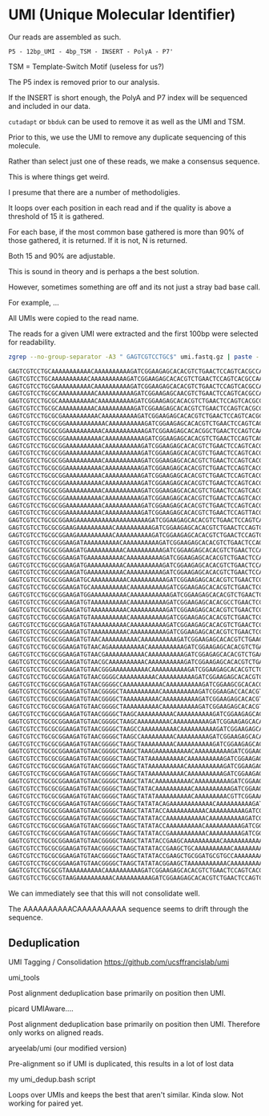 
#	UMI (Unique Molecular Identifier)

Our reads are assembled as such.

```
P5 - 12bp_UMI - 4bp_TSM - INSERT - PolyA - P7'
```

TSM = Template-Switch Motif (useless for us?)

The P5 index is removed prior to our analysis.

If the INSERT is short enough, the PolyA and P7 index will be sequenced and included in our data.

`cutadapt` or `bbduk` can be used to remove it as well as the UMI and TSM.

Prior to this, we use the UMI to remove any duplicate sequencing of this molecule.

Rather than select just one of these reads, we make a consensus sequence.

This is where things get weird.

I presume that there are a number of methodoligies.

It loops over each position in each read and if the quality is above a threshold of 15 it is gathered.

For each base, if the most common base gathered is more than 90% of those gathered, it is returned.
If it is not, N is returned.

Both 15 and 90% are adjustable.

This is sound in theory and is perhaps a the best solution.

However, sometimes something are off and its not just a stray bad base call.

For example, ...


All UMIs were copied to the read name.

The reads for a given UMI were extracted and the first 100bp were selected for readability.

```BASH
zgrep --no-group-separator -A3 " GAGTCGTCCTGC$" umi.fastq.gz | paste - - - - | cut -f2 | cut -c1-100 | sort

GAGTCGTCCTGCAAAAAAAAAAACAAAAAAAAAAGATCGGAAGAGCACACGTCTGAACTCCAGTCACGCCAATATCTCGTATGCCGTCTTCTGCTTGAAA
GAGTCGTCCTGCAAAAAAAAAACAAAAAAAAAAGATCGGAAGAGCACACGTCTGAACTCCAGTCACGCCAATATCTCGTATGCCGTCTTCTGCTTGAAAA
GAGTCGTCCTGCGAAAAAAAAAACAAAAAAAAAAGATCGGAAGAGCACACGTCTGAACTCCAGTCACGCCAATATCTCGTATGCCGTCTTCTGCTTGAAA
GAGTCGTCCTGCGCAAAAAAAAAACAAAAAAAAAAGATCGGAAGAGCAACGTCTGAACTCCAGTCACGCCAATATCTCGTATGCCGTCTTCTGCTTGAAA
GAGTCGTCCTGCGCAAAAAAAAAACAAAAAAAAAAGATCGGAAGAGCACACGTCTGAACTCCAGTCACGCCAATATCTCGTATGCCGTCTTCTGCTTGAA
GAGTCGTCCTGCGCAAAAAAAAAACAAAAAAAAAAGATCGGAAGAGCACACGTCTGAACTCCAGTCACGCCAATATCTCGTATGCCGTCTTCTGCTTGAA
GAGTCGTCCTGCGCGAAAAAAAAAACAAAAAAAAAAGATCGGAAGAGCACACGTCTGAACTCCAGTCACGCCAATATCTCGTATGCCGTCTTCTGCTTGA
GAGTCGTCCTGCGCGGAAAAAAAAAAACAAAAAAAAAAGATCGGAAGAGCACACGTCTGAACTCCAGTCACGCCAATATCTCGTATGCCGTCTTCTGCTT
GAGTCGTCCTGCGCGGAAAAAAAAAACAAAAAAAAAAAGATCGGAAGAGCACACGGCTGAACTCCAGTCAAGCCAATATCTCGTATGCCGTCTTCTGCTT
GAGTCGTCCTGCGCGGAAAAAAAAAACAAAAAAAAAAAGATCGGAAGAGCACACGTCTGAACTCCAGTCACGCCAATATCTCGTATGCCGTCTTCTGCTT
GAGTCGTCCTGCGCGGAAAAAAAAAACAAAAAAAAAAGATCGGAAGAGCACACGTCTGAACTCCAGTCACGCCAATATCTCGTATGCCGTCTTCTGCTTG
GAGTCGTCCTGCGCGGAAAAAAAAAACAAAAAAAAAAGATCGGAAGAGCACACGTCTGAACTCCAGTCACGCCAATATCTCGTATGCCGTCTTCTGCTTG
GAGTCGTCCTGCGCGGAAAAAAAAAACAAAAAAAAAAGATCGGAAGAGCACACGTCTGAACTCCAGTCACGCCAATATCTCGTATGCCGTCTTCTGCTTG
GAGTCGTCCTGCGCGGAAAAAAAAAACAAAAAAAAAAGATCGGAAGAGCACACGTCTGAACTCCAGTCACGCCAATATCTCGTATGCCGTCTTCTGCTTG
GAGTCGTCCTGCGCGGAAAAAAAAAACAAAAAAAAAAGATCGGAAGAGCACACGTCTGAACTCCAGTCACGCCAATATCTCGTATGCCGTCTTCTGCTTG
GAGTCGTCCTGCGCGGAAAAAAAAAACAAAAAAAAAAGATCGGAAGAGCACACGTCTGAACTCCAGTCACGCCAATATCTCGTATGCCGTCTTCTGCTTG
GAGTCGTCCTGCGCGGAAAAAAAAAACAAAAAAAAAAGATCGGAAGAGCACACGTCTGAACTCCAGTCACGCCAATATCTCGTATGCCGTCTTCTGCTTG
GAGTCGTCCTGCGCGGAAAAAAAAAACAAAAAAAAAAGATCGGAAGAGCACACGTCTGAACTCCAGTCACGCCAATATCTCGTATGCCGTCTTCTGCTTG
GAGTCGTCCTGCGCGGAAAAAAAAAACAAAAAAAAAAGATCGGAAGAGCACACGTCTGAACTCCAGTCACGCCAATATCTCGTATGCCGTCTTCTGCTTG
GAGTCGTCCTGCGCGGAAAAAAAAAACAAAAAAAAAAGATCGGAAGAGCACACGTCTGAACTCCAGTTACGCCAATATCTCGTATGCCGTCTTCTGCTTG
GAGTCGTCCTGCGCGGAAGAAAAAAAAAAAAAAAAAAAAGATCGGAAGAGCACACGTCTGAACTCCAGTCACGCCAATATCTCGTATGCCGTCTTCTGCT
GAGTCGTCCTGCGCGGAAGAAAAAAAAAACAAAAAAAAAAGATCGGAAGAGCACACGTCTGAACTCCAGTCACGCCAATATCTCGTATGCCGTCTTCTGC
GAGTCGTCCTGCGCGGAAGAAAAAAAAAACAAAAAAAAAAGATCGGAAGAGCACACGTCTGAACTCCAGTCACGCCAATATCTCGTATGCCGTCTTCTGC
GAGTCGTCCTGCGCGGAAGATAAAAAAAAAACAAAAAAAAAAGATCGGAAGAGCACACGTCTGAACTCCAGTCACGCCAATATCTCGTATGCCGTCTTCT
GAGTCGTCCTGCGCGGAAGATGAAAAAAAAAACAAAAAAAAAAGATCGGAAGAGCACACGTCTGAACTCCAGTCACGCCAATATCTCGTATGCCGTCTTC
GAGTCGTCCTGCGCGGAAGATGAAAAAAAAAACAAAAAAAAAAGATCGGAAGAGCACACGTCTGAACTCCAGTCACGCCAATATCTCGTATGCCGTCTTC
GAGTCGTCCTGCGCGGAAGATGAAAAAAAAAACAAAAAAAAAAGATCGGAAGAGCACACGTCTGAACTCCAGTCACGCCAATATCTCGTATGCCGTCTTC
GAGTCGTCCTGCGCGGAAGATGAAAAAAAAAACAAAAAAAAAAGATCGGAAGAGCACACGTCTGAACTCCAGTCACGCCAATATCTCGTATGCCGTCTTC
GAGTCGTCCTGCGCGGAAGATGCAAAAAAAAAACAAAAAAAAAAGATCGGAAGAGCACACGTCTGAACTCCAGTCACGCCAATATCTCGTATGCCGTCTT
GAGTCGTCCTGCGCGGAAGATGCAAAAAAAAAACAAAAAAAAAAGATCGGAAGAGCACACGTCTGAACTCCAGTCACGCCAATATCTCGTATGCCGTCTT
GAGTCGTCCTGCGCGGAAGATGGAAAAAAAAAACAAAAAAAAAAAGATCGGAAGAGCACACGTCTGAACTCCAGTCACGCCAATATCTCGTATGCCGTCT
GAGTCGTCCTGCGCGGAAGATGTAAAAAAAAAACAAAAAAAAAAGATCGGAAGAGCACACGCCTGAACTCCAGTCACGCCAATATCTCGTATGCCGTCTT
GAGTCGTCCTGCGCGGAAGATGTAAAAAAAAAACAAAAAAAAAAGATCGGAAGAGCACACGTCTGAACTCCAGTCACGCCAATATCTCGTATGCCGTCTT
GAGTCGTCCTGCGCGGAAGATGTAAAAAAAAAACAAAAAAAAAAGATCGGAAGAGCACACGTCTGAACTCCAGTCACGCCAATATCTCGTATGCCGTCTT
GAGTCGTCCTGCGCGGAAGATGTAAAAAAAAAACAAAAAAAAAAGATCGGAAGAGCACACGTCTGAACTCCAGTCACGCCAATATCTCGTATGCCGTCTT
GAGTCGTCCTGCGCGGAAGATGTAAAAAAAAAACAAAAAAAAAAGATCGGAAGAGCACACGTCTGAACTCCAGTCACGCCAATATCTCGTATGCCGTCTT
GAGTCGTCCTGCGCGGAAGATGTAACAAAAAAAAAACAAAAAAAAAAGATCGGAAGAGCACACGTCTGAACTCCAGTCACGCCAATATCTCGTATGCCGT
GAGTCGTCCTGCGCGGAAGATGTAACAGAAAAAAAAAACAAAAAAAAAAGATCGGAAGAGCACACGTCTGAACTCCAGTCACGCCAATATCTCGTATGCC
GAGTCGTCCTGCGCGGAAGATGTAACGAAAAAAAAAAACAAAAAAAAAAGATCGGAGAGCACACGTCTGAACTCCAGTCACGCCAATATCTCGTATGCCG
GAGTCGTCCTGCGCGGAAGATGTAACGCAAAAAAAAAACAAAAAAAAAAGATCGGAAGAGCACACGTCTGAACTCCAGTCACGCCAATATCTCGTATGCC
GAGTCGTCCTGCGCGGAAGATGTAACGGGAAAAAAAAAACAAAAAAAAAAGATCGGAAGAGCACACGTCTGAACTCCAGTCACGCCAATATCTCGTATGC
GAGTCGTCCTGCGCGGAAGATGTAACGGGGCAAAAAAAAAACAAAAAAAAAAGATCGGAAGAGCACACGTCTGAACTCCAGTCACGCCAATATCTCGTAT
GAGTCGTCCTGCGCGGAAGATGTAACGGGGCCAAAAAAAAAAACAAAAAAAAAAGATCGGAAGCGCACACGTCTGAACTCCAGTCACGCCAATCTCTCGC
GAGTCGTCCTGCGCGGAAGATGTAACGGGGCTAAAAAAAAAACAAAAAAAAAAGATCGGAAGACCACACGTCTGAACTCCAGTCACCCCAATATCCCGTA
GAGTCGTCCTGCGCGGAAGATGTAACGGGGCTAAAAAAAAAACAAAAAAAAAAGATCGGAAGAGCACACGTCTGAACTCCAGTCACGCCAATATCTCGTA
GAGTCGTCCTGCGCGGAAGATGTAACGGGGCTAAAAAAAAAACAAAAAAAAAAGATCGGAAGAGCACACGTCTGAACTCCAGTCACGCCAATATCTCGTA
GAGTCGTCCTGCGCGGAAGATGTAACGGGGCTAAGCAAAAAAAAAACAAAAAAAAAAGATCGGAAGAGCACACGTCTGAACTCCAGTCACGCCAATATCT
GAGTCGTCCTGCGCGGAAGATGTAACGGGGCTAAGCAAAAAAAAACAAAAAAAAAAGATCGGAAGAGCACACGTCTGAACTCCAGTCACGCCAATATCTC
GAGTCGTCCTGCGCGGAAGATGTAACGGGGCTAAGCCAAAAAAAAAACAAAAAAAAAAGATCGGAAGAGCACACGTCTGAACTCCAGTCACGCCAATATC
GAGTCGTCCTGCGCGGAAGATGTAACGGGGCTAAGCCAAAAAAAAACAAAAAAAAAGATCGGAAGAGCACACGTCTGAACTCCAGTCACGCCAATATCTC
GAGTCGTCCTGCGCGGAAGATGTAACGGGGCTAAGCTAAAAAAAAACAAAAAAAAAAGATCGGAAGAGCACACGTCTGAACTCCAGTCACGCCAATATCT
GAGTCGTCCTGCGCGGAAGATGTAACGGGGCTAAGCTAAAGAAAAAAAAAACAAAAAAAAAAGATCGGAAGAGCACACGTCTGAACTCCAGTCACGCCAA
GAGTCGTCCTGCGCGGAAGATGTAACGGGGCTAAGCTATAAAAAAAAAACAAAAAAAAAAGATCGGAAGAGCACACGTCTGAACTCCAGTCACGCCAATA
GAGTCGTCCTGCGCGGAAGATGTAACGGGGCTAAGCTATAAAAAAAAAACAAAAAAAAAAGATCGGAAGAGCACACGTCTGAACTCCAGTCACGCCAATA
GAGTCGTCCTGCGCGGAAGATGTAACGGGGCTAAGCTATAAAAAAAAAACAAAAAAAAAAGATCGGAAGAGCACACGTCTGAACTCCAGTCACGCCAATA
GAGTCGTCCTGCGCGGAAGATGTAACGGGGCTAAGCTATACAAAAAAAAAACAAAAAAAAAAGATCGGAAGAGCACACGTCTGAACTCCAGTCACGCCAA
GAGTCGTCCTGCGCGGAAGATGTAACGGGGCTAAGCTATACAAAAAAAAAACAAAAAAAAAAGATCGGAAGAGCACACGTCTGAACTCCAGTCACGCCAA
GAGTCGTCCTGCGCGGAAGATGTAACGGGGCTAAGCTATATAAAAAAAAAACAAAAAAAAACGTTCGGAAACCCCACCTTCTGACTCCCCGTCACCCCAA
GAGTCGTCCTGCGCGGAAGATGTAACGGGGCTAAGCTATATACAGAAAAAAAAAAAACAAAAAAAAAAGATCGGAAGAGCACACGTCTGAACTCCAGTCA
GAGTCGTCCTGCGCGGAAGATGTAACGGGGCTAAGCTATATACCAAAAAAAAAAACAAAAAAAAAAGATCGGAAGAGCACACGTCTGAACTCCAGTCACG
GAGTCGTCCTGCGCGGAAGATGTAACGGGGCTAAGCTATATACCAAAAAAAAAAACAAAAAAAAAAGATCGGAAGAGCACACGTCTGAACTCCAGTCACG
GAGTCGTCCTGCGCGGAAGATGTAACGGGGCTAAGCTATATACCAAAAAAAAAACAAAAAAAAAAGATCGGAAGAGCACACGTCTGAACTCCAGTCACGC
GAGTCGTCCTGCGCGGAAGATGTAACGGGGCTAAGCTATATACCGAAAAAAAAAACAAAAAAAAAGATCGGAAGAGCACACGTCTGAACTCCAGTCACGC
GAGTCGTCCTGCGCGGAAGATGTAACGGGGCTAAGCTATATACCGAAGCAAAAAAAAAACAAAAAAAAAAAGATCGGAAGAGCACACGTCTGAACTCCAG
GAGTCGTCCTGCGCGGAAGATGTAACGGGGCTAAGCTATATACCGAAGCTGCAAAAAAAAAACAAAAAAAAAAGATCGGAAGAGCACACGTCTGAACTCC
GAGTCGTCCTGCGCGGAAGATGTAACGGGGCTAAGCTATATACCGAAGCTGCGGATGCGTGCCAAAAAAAAAACAAAAAAAAAAGATCGGAAGAGCACAC
GAGTCGTCCTGCGCGGAAGATGTAACGGGGCTAAGCTATATACGGAAGCTAAAAAAAAAAACAAAAAAAAAAGATCGGAAGAGCACACGTCTGAACTCCA
GAGTCGTCCTGCGCGTAAAAAAAAAACAAAAAAAAAAGATCGGAAGAGCACACGTCTGAACTCCAGTCACGCCAATATCTCGTATGCCGTCTTCTGCTTG
GAGTCGTCCTGCGCGTAAGAAAAAAAAAACAAAAAAAAAAGATCGGAAGAGCACACGTCTGAACTCCAGTCACGCCAATATCTCGTATGCCGTCTTCTGC
```

We can immediately see that this will not consolidate well.

The AAAAAAAAAACAAAAAAAAAA sequence seems to drift through the sequence.






##	Deduplication


UMI Tagging / Consolidation
https://github.com/ucsffrancislab/umi


umi_tools

Post alignment deduplication base primarily on position then UMI.


picard UMIAware....

Post alignment deduplication base primarily on position then UMI.
Therefore only works on aligned reads.


aryeelab/umi (our modified version)

Pre-alignment so if UMI is duplicated, this results in a lot of lost data


my umi_dedup.bash script

Loops over UMIs and keeps the best that aren't similar.
Kinda slow.
Not working for paired yet.









